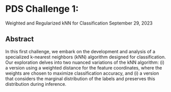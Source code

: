 # PDS Challenge 1:
 Weighted and Regularized kNN for Classification
 September 29, 2023
 ## Abstract
 In this first challenge, we embark on the development and analysis of a specialized k-nearest
 neighbors (kNN) algorithm designed for classification. Our exploration delves into two nuanced
 variations of the kNN algorithm: (i) a version using a weighted distance for the feature coordinates,
 where the weights are chosen to maximize classification accuracy, and (i) a version that considers
 the marginal distribution of the labels and preserves this distribution during inference.

